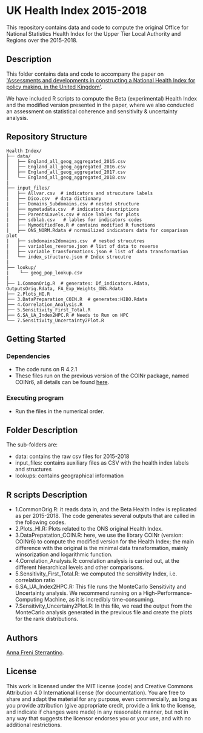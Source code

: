 #  UK Health Index 2015-2018

This repository contains data and code to compute the original Office for National Statistics  Health Index for the Upper Tier Local Authority and Regions over the 2015-2018.  

## Description

This folder contains data and code to accompany the paper on ['Assessments and developments in constructing a National Health Index for policy making, in the United Kingdom'](https://arxiv.org/abs/2210.05154). 

We have included R  scripts  to compute the Beta (experimental) Health Index and the modified version presented in the paper, where we also conducted an assessment on statistical coherence and sensitivity  & uncertainty analysis.

##  Repository Structure
```
Health Index/
├── data/
│   ├── England_all_geog_aggregated_2015.csv 
│   ├── England_all_geog_aggregated_2016.csv 
│   ├── England_all_geog_aggregated_2017.csv 
│   └── England_all_geog_aggregated_2018.csv 
|
├── input_files/
│   ├── Allvar.csv  # indicators and strucuture labels
|   ├── Dico.csv  # data dictionary
|   ├── Domains_Subdomains.csv # nested structure
|   ├── mymetadata.csv  # indicators descriptions
|   ├── ParentsLavels.csv # nice lables for plots
|   ├── sdblab.csv   # lables for indicators codes  
|   ├── MymodifiedFoo.R # contains modified R functions
|   ├── ONS_NORM.Rdata # normailized indicators data for comparison plot 
|   ├── subdomains2domains.csv  # nested strucutres
|   ├── variables_reverse.json # list of data to reverse
|   ├── variable_transformations.json # list of data transformation
│   └── index_structure.json # Index strucutre
|
├── lookup/
|    └── geog_pop_lookup.csv 
|   
├── 1.CommonOrig.R  # generates: Df_indicators.Rdata, OutputsOrig.Rdata, FA_Exp_Weights_ONS.Rdata
├── 2.Plots_HI.R
├── 3.DataPreparation_COIN.R  # generates:HIBO.Rdata 
├── 4.Correlation_Analysis.R 
├── 5.Sensitivity_First_Total.R 
├── 6.SA_UA_Index2HPC.R # Needs to Run on HPC 
└── 7.Sensitivity_Uncertainty2Plot.R 

```

## Getting Started

### Dependencies

* The code runs on R 4.2.1 
* These files run on the previous version of the  COINr package,  named COINr6, all details can be found [here](https://rdrr.io/cran/COINr/f/README.md).

### Executing program

* Run the files in the numerical order.

## Folder Description 

The sub-folders are:

* data: contains the raw csv files for 2015-2018
* input_files: contains auxiliary files as CSV with the health index labels and structures
* lookups: contains geographical information 


## R scripts Description 


* 1.CommonOrig.R: it reads data in, and the Beta Health Index is replicated as per 2015-2018. The code generates several outputs that are called in the following codes. 
* 2.Plots_HI.R: Plots related to the ONS original Health Index.
* 3.DataPrepatation_COIN.R: here, we use the library COINr (version: COINr6) to compute the modified version for the Health Index; the main difference with the original is the minimal data transformation, mainly winsorization and logarithmic function. 
* 4.Correlation_Analysis.R: correlation analysis is carried out, at the different hierarchical levels and other comparisons.  
* 5.Sensitivity_First_Total.R: we computed the sensitivity Index, i.e. correlation ratio 
* 6.SA_UA_Index2HPC.R: This file runs the MonteCarlo Sensitivity and Uncertainty analysis. We recommend running on a High-Performance-Computing Machine, as it is incredibly time-consuming. 
* 7.Sensitivity_Uncertainy2Plot.R: In this file, we read the output from the MonteCarlo analysis generated in the previous file and create  the plots for the rank distributions. 

## Authors


[Anna Freni Sterrantino](mailto:afrenisterrantino@turing.ac.uk).


## License

This work is licensed under the MIT license (code) and Creative Commons Attribution 4.0 International license (for documentation). You are free to share and adapt the material for any purpose, even commercially, as long as you provide attribution (give appropriate credit, provide a link to the license, and indicate if changes were made) in any reasonable manner, but not in any way that suggests the licensor endorses you or your use, and with no additional restrictions.
